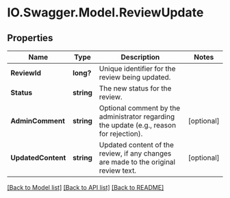 # IO.Swagger.Model.ReviewUpdate
## Properties

Name | Type | Description | Notes
------------ | ------------- | ------------- | -------------
**ReviewId** | **long?** | Unique identifier for the review being updated. | 
**Status** | **string** | The new status for the review. | 
**AdminComment** | **string** | Optional comment by the administrator regarding the update (e.g., reason for rejection). | [optional] 
**UpdatedContent** | **string** | Updated content of the review, if any changes are made to the original review text. | [optional] 

[[Back to Model list]](../README.md#documentation-for-models) [[Back to API list]](../README.md#documentation-for-api-endpoints) [[Back to README]](../README.md)

